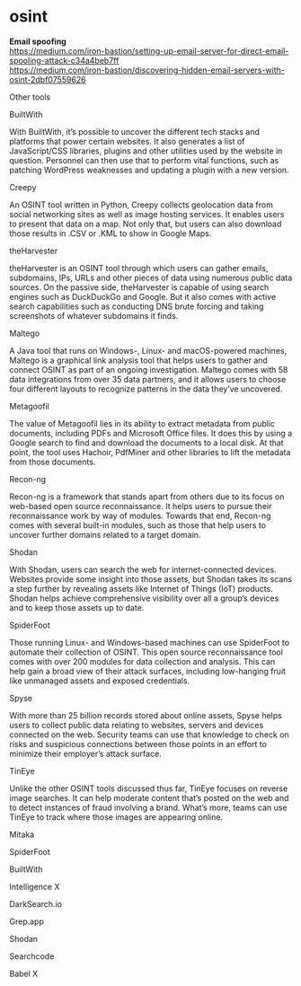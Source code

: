 # osint

<b> Email spoofing </b><br>
  https://medium.com/iron-bastion/setting-up-email-server-for-direct-email-spooling-attack-c34a4beb7ff<br>
  https://medium.com/iron-bastion/discovering-hidden-email-servers-with-osint-2dbf07559626<br>
  
  Other tools </br>
  
  BuiltWith
  
With BuiltWith, it’s possible to uncover the different tech stacks and platforms that power certain websites. It also generates a list of JavaScript/CSS libraries, plugins and other utilities used by the website in question. Personnel can then use that to perform vital functions, such as patching WordPress weaknesses and updating a plugin with a new version.

Creepy

An OSINT tool written in Python, Creepy collects geolocation data from social networking sites as well as image hosting services. It enables users to present that data on a map. Not only that, but users can also download those results in .CSV or .KML to show in Google Maps.

theHarvester

theHarvester is an OSINT tool through which users can gather emails, subdomains, IPs, URLs and other pieces of data using numerous public data sources. On the passive side, theHarvester is capable of using search engines such as DuckDuckGo and Google. But it also comes with active search capabilities such as conducting DNS brute forcing and taking screenshots of whatever subdomains it finds.

Maltego

A Java tool that runs on Windows-, Linux- and macOS-powered machines, Maltego is a graphical link analysis tool that helps users to gather and connect OSINT as part of an ongoing investigation. Maltego comes with 58 data integrations from over 35 data partners, and it allows users to choose four different layouts to recognize patterns in the data they’ve uncovered.

Metagoofil

The value of Metagoofil lies in its ability to extract metadata from public documents, including PDFs and Microsoft Office files. It does this by using a Google search to find and download the documents to a local disk. At that point, the tool uses Hachoir, PdfMiner and other libraries to lift the metadata from those documents.

Recon-ng

Recon-ng is a framework that stands apart from others due to its focus on web-based open source reconnaissance. It helps users to pursue their reconnaissance work by way of modules. Towards that end, Recon-ng comes with several built-in modules, such as those that help users to uncover further domains related to a target domain.

Shodan

With Shodan, users can search the web for internet-connected devices. Websites provide some insight into those assets, but Shodan takes its scans a step further by revealing assets like Internet of Things (IoT) products. Shodan helps achieve comprehensive visibility over all a group’s devices and to keep those assets up to date.

SpiderFoot

Those running Linux- and Windows-based machines can use SpiderFoot to automate their collection of OSINT. This open source reconnaissance tool comes with over 200 modules for data collection and analysis. This can help gain a broad view of their attack surfaces, including low-hanging fruit like unmanaged assets and exposed credentials.

Spyse

With more than 25 billion records stored about online assets, Spyse helps users to collect public data relating to websites, servers and devices connected on the web. Security teams can use that knowledge to check on risks and suspicious connections between those points in an effort to minimize their employer’s attack surface.

TinEye

Unlike the other OSINT tools discussed thus far, TinEye focuses on reverse image searches. It can help moderate content that’s posted on the web and to detect instances of fraud involving a brand. What’s more, teams can use TinEye to track where those images are appearing online.


Mitaka 

SpiderFoot

BuiltWith

Intelligence X

DarkSearch.io

Grep.app

Shodan

Searchcode

Babel X


  
  
